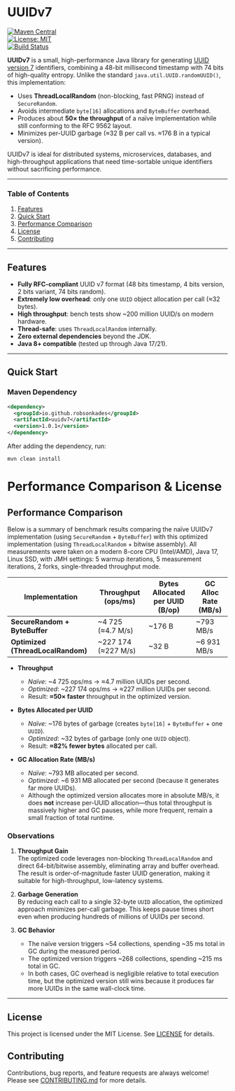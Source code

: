 # UUIDv7

[![Maven Central](https://img.shields.io/maven-central/v/io.github.robsonkades/uuidv7)](https://search.maven.org/artifact/io.github.robsonkades/uuidv7)  
[![License: MIT](https://img.shields.io/badge/License-MIT-blue.svg)](https://opensource.org/licenses/MIT)  
[![Build Status](https://github.com/robsonkades/uuid/actions/workflows/maven.yml/badge.svg)](https://github.com/robsonkades/uuid/actions)

**UUIDv7** is a small, high-performance Java library for generating [UUID version 7](https://www.rfc-editor.org/rfc/rfc9562#name-uuid-version-7) identifiers, combining a 48-bit millisecond timestamp with 74 bits of high-quality entropy. Unlike the standard `java.util.UUID.randomUUID()`, this implementation:

- Uses **ThreadLocalRandom** (non-blocking, fast PRNG) instead of `SecureRandom`.
- Avoids intermediate `byte[16]` allocations and `ByteBuffer` overhead.
- Produces about **50× the throughput** of a naïve implementation while still conforming to the RFC 9562 layout.
- Minimizes per-UUID garbage (≈32 B per call vs. ≈176 B in a typical version).

UUIDv7 is ideal for distributed systems, microservices, databases, and high-throughput applications that need time-sortable unique identifiers without sacrificing performance.

---

### Table of Contents

1. [Features](#features)
2. [Quick Start](#quick-start)
3. [Performance Comparison](#performance-comparison)
4. [License](#license)
5. [Contributing](#contributing)

---

## Features

- **Fully RFC-compliant** UUID v7 format (48 bits timestamp, 4 bits version, 2 bits variant, 74 bits random).
- **Extremely low overhead**: only one `UUID` object allocation per call (≈32 bytes).
- **High throughput**: bench tests show ~200 million UUID/s on modern hardware.
- **Thread-safe**: uses `ThreadLocalRandom` internally.
- **Zero external dependencies** beyond the JDK.
- **Java 8+ compatible** (tested up through Java 17/21).

---

## Quick Start

### Maven Dependency

```xml
<dependency>
  <groupId>io.github.robsonkades</groupId>
  <artifactId>uuidv7</artifactId>
  <version>1.0.1</version>
</dependency>
```

After adding the dependency, run:

```mvn clean install```

# Performance Comparison & License

## Performance Comparison

Below is a summary of benchmark results comparing the naïve UUIDv7 implementation (using `SecureRandom` + `ByteBuffer`) with this optimized implementation (using `ThreadLocalRandom` + bitwise assembly). All measurements were taken on a modern 8-core CPU (Intel/AMD), Java 17, Linux SSD, with JMH settings: 5 warmup iterations, 5 measurement iterations, 2 forks, single-threaded throughput mode.

| Implementation                    | Throughput (ops/ms) | Bytes Allocated per UUID (B/op) | GC Alloc Rate (MB/s) |
|-----------------------------------|---------------------|---------------------------------|----------------------|
| **SecureRandom + ByteBuffer**     | ~4 725 (≈4.7 M/s)   | ~176 B                          | ~793 MB/s            |
| **Optimized (ThreadLocalRandom)** | ~227 174 (≈227 M/s) | ~32 B                           | ~6 931 MB/s          |

- **Throughput**
   - *Naïve*: ~4 725 ops/ms → ≈4.7 million UUIDs per second.
   - *Optimized*: ~227 174 ops/ms → ≈227 million UUIDs per second.
   - Result: **≈50× faster** throughput in the optimized version.

- **Bytes Allocated per UUID**
   - *Naïve*: ~176 bytes of garbage (creates `byte[16]` + `ByteBuffer` + one `UUID`).
   - *Optimized*: ~32 bytes of garbage (only one `UUID` object).
   - Result: **≈82% fewer bytes** allocated per call.

- **GC Allocation Rate (MB/s)**
   - *Naïve*: ~793 MB allocated per second.
   - *Optimized*: ~6 931 MB allocated per second (because it generates far more UUIDs).
   - Although the optimized version allocates more in absolute MB/s, it does **not** increase per-UUID allocation—thus total throughput is massively higher and GC pauses, while more frequent, remain a small fraction of total runtime.

### Observations

1. **Throughput Gain**  
   The optimized code leverages non-blocking `ThreadLocalRandom` and direct 64-bit/bitwise assembly, eliminating array and buffer overhead. The result is order-of-magnitude faster UUID generation, making it suitable for high-throughput, low-latency systems.

2. **Garbage Generation**  
   By reducing each call to a single 32-byte `UUID` allocation, the optimized approach minimizes per-call garbage. This keeps pause times short even when producing hundreds of millions of UUIDs per second.

3. **GC Behavior**
   - The naïve version triggers ~54 collections, spending ~35 ms total in GC during the measured period.
   - The optimized version triggers ~268 collections, spending ~215 ms total in GC.
   - In both cases, GC overhead is negligible relative to total execution time, but the optimized version still wins because it produces far more UUIDs in the same wall-clock time.

---

## License

This project is licensed under the MIT License. See [LICENSE](./LICENSE) for details.

## Contributing

Contributions, bug reports, and feature requests are always welcome! Please see [CONTRIBUTING.md](./CONTRIBUTING.md) for more details.
